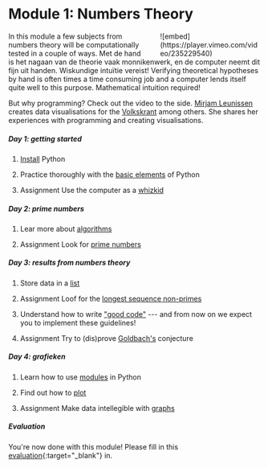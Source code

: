# Module 1: Numbers Theory

<div class="pull-right" style="width: 40%; float:right; margin-left: 2em;">
![embed](https://player.vimeo.com/video/235229540)
</div>

In this module a few subjects from numbers theory will be computationally tested in a couple of ways.
Met de hand is het nagaan van de theorie vaak monnikenwerk, en de computer neemt dit fijn uit handen. Wiskundige intuïtie vereist!
Verifying theoretical hypotheses by hand is often times a time consuming job and a computer lends itself quite well to this purpose. Mathematical intuition required!

But why programming? Check out the video to the side. [Mirjam Leunissen](http://www.dutchdatadesign.nl) creates data visualisations for the [Volkskrant](https://www.volkskrant.nl/kijkverder/2015/klimaatkennis/) among others. She shares her experiences with programming and creating visualisations.

##### Day 1: getting started

1. [Install](/reference/installation) Python

2. Practice thoroughly with the [basic elements](/python/basics) of Python

3. <span class="badge badge-primary">Assignment</span> Use the computer as a [whizkid](/numbers/whizkid)

##### Day 2: prime numbers

1. Lear more about [algorithms](/python/algorithms)

3. <span class="badge badge-primary">Assignment</span> Look for [prime numbers](/numbers/primes)

##### Day 3: results from numbers theory

1. Store data in a [list](/python/lists)

2. <span class="badge badge-primary">Assignment</span> Loof for the [longest sequence non-primes](/numbers/sequence)

3. Understand how to write ["good code"](/reference/styleguide) --- and from now on we expect you to implement these guidelines!

4. <span class="badge badge-primary">Assignment</span> Try to (dis)prove [Goldbach's](/numbers/goldbach) conjecture

##### Day 4: grafieken

1. Learn how to use [modules](/python/modules) in Python

2. Find out how to [plot](/resources/plot)

3. <span class="badge badge-primary">Assignment</span> Make data intellegible with [graphs](/numbers/graphs)

##### Evaluation

You're now done with this module! Please fill in this [evaluation](https://goo.gl/forms/gwRSgA3bBnpcAkME2){:target="_blank"} in.
